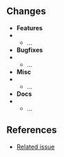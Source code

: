 ## Changes
* **Features**
* * ...
* **Bugfixes**
* * ...
* **Misc**
* * ...
* **Docs**
* * ...

## References
- [Related issue](https://github.com/tamercuba/risp/issues)
